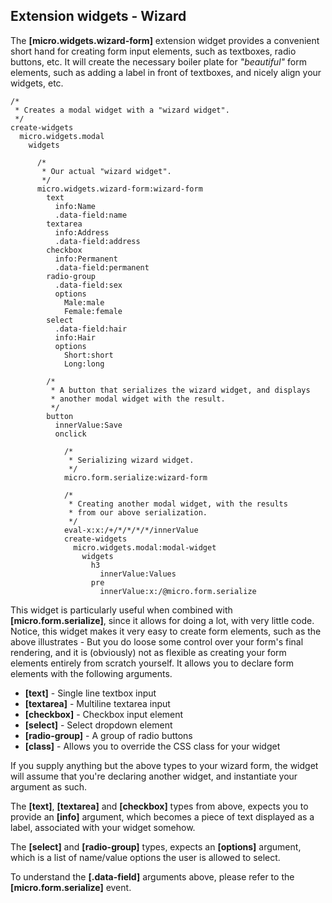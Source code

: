 ## Extension widgets - Wizard

The **[micro.widgets.wizard-form]** extension widget provides a convenient short hand for creating form
input elements, such as textboxes, radio buttons, etc. It will create the necessary boiler plate for
_"beautiful"_ form elements, such as adding a label in front of textboxes, and nicely align your widgets,
etc.

```hyperlambda-snippet
/*
 * Creates a modal widget with a "wizard widget".
 */
create-widgets
  micro.widgets.modal
    widgets

      /*
       * Our actual "wizard widget".
       */
      micro.widgets.wizard-form:wizard-form
        text
          info:Name
          .data-field:name
        textarea
          info:Address
          .data-field:address
        checkbox
          info:Permanent
          .data-field:permanent
        radio-group
          .data-field:sex
          options
            Male:male
            Female:female
        select
          .data-field:hair
          info:Hair
          options
            Short:short
            Long:long

        /*
         * A button that serializes the wizard widget, and displays
         * another modal widget with the result.
         */
        button
          innerValue:Save
          onclick

            /*
             * Serializing wizard widget.
             */
            micro.form.serialize:wizard-form

            /*
             * Creating another modal widget, with the results
             * from our above serialization.
             */
            eval-x:x:/+/*/*/*/*/innerValue
            create-widgets
              micro.widgets.modal:modal-widget
                widgets
                  h3
                    innerValue:Values
                  pre
                    innerValue:x:/@micro.form.serialize
```

This widget is particularly useful when combined with **[micro.form.serialize]**, since it allows for doing
a lot, with very little code. Notice, this widget makes it very easy to create form elements, such as the
above illustrates - But you do loose some control over your form's final rendering, and it is (obviously)
not as flexible as creating your form elements entirely from scratch yourself. It allows you to declare
form elements with the following arguments.

* __[text]__ - Single line textbox input
* __[textarea]__ - Multiline textarea input
* __[checkbox]__ - Checkbox input element
* __[select]__ - Select dropdown element
* __[radio-group]__ - A group of radio buttons
* __[class]__ - Allows you to override the CSS class for your widget

If you supply anything but the above types to your wizard form, the widget will assume that you're
declaring another widget, and instantiate your argument as such.

The **[text]**, **[textarea]** and **[checkbox]** types from above, expects you to provide an **[info]**
argument, which becomes a piece of text displayed as a label, associated with your widget somehow.

The **[select]** and **[radio-group]** types, expects an **[options]** argument, which is a list of
name/value options the user is allowed to select.

To understand the **[.data-field]** arguments above, please refer to the **[micro.form.serialize]** event.
